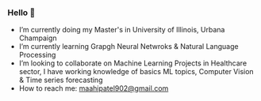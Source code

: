 ### Hello 👋


- I’m currently doing my Master's in University of Illinois, Urbana Champaign
- I’m currently learning Grapgh Neural Netwroks & Natural Language Processing
- I’m looking to collaborate on Machine Learning Projects in Healthcare sector, I have working knowledge of basics ML topics, Computer Vision & Time series forecasting
- How to reach me: maahipatel902@gmail.com
